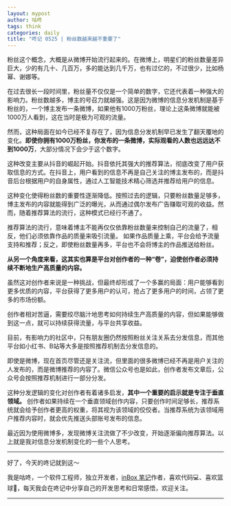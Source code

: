 ```yaml
---
layout: mypost
author: 咕咚
tags: think
categories: daily
title: "咚记 0525 | 粉丝数越来越不重要了"
---
```


粉丝这个概念，大概是从微博开始流行起来的。在微博上，明星们的粉丝数量差异巨大，少的有几十、几百万，多的能达到几千万，也有过亿的，不过很少，比如杨幂、谢娜等。

在过去很长一段时间里，粉丝量不仅仅是一个简单的数字，它还代表着一种强大的影响力。粉丝数越多，博主的号召力就越强。这是因为微博的信息分发机制是基于粉丝的，一个博主发布一条微博，如果他有1000万粉丝，理论上这条微博就能被1000万人看到，这在当时是极为可观的流量。

然而，这种局面在如今已经不复存在了，因为信息分发机制早已发生了翻天覆地的变化。**即使你拥有1000万粉丝，你发布的一条微博，实际观看的人数也远远达不到1000万**，大部分情况下会少于这个数字。

这种改变主要从抖音的崛起开始。抖音依托其强大的推荐算法，彻底改变了用户获取信息的方式。在抖音上，用户看到的信息不再是自己关注的博主发布的，而是抖音后台根据用户的自身属性，通过人工智能技术精心筛选并推荐给用户的信息。

这种变化使得粉丝数的重要性逐渐降低。按照过去的逻辑，只要粉丝数量足够多，博主发布的内容就能得到广泛的曝光，从而通过偶尔发布广告赚取可观的收益。然而，随着推荐算法的流行，这种模式已经行不通了。

推荐算法的流行，意味着博主不能再仅仅依靠粉丝数量来控制自己的流量了，相反，他们必须依靠作品的质量来吸引流量。 如果作品质量上乘，平台会给予流量支持和推荐；反之，即使粉丝数量再多，平台也不会将博主的作品推送给粉丝。

**从另一个角度来看，这其实也算是平台对创作者的一种“卷”，迫使创作者必须持续不断地生产高质量的内容。**

虽然这对创作者来说是一种挑战，但最终却形成了一个多赢的局面：用户能够看到更多优质的内容，平台获得了更多用户的认可，抢占了更多用户的时间，占领了更多的市场份额。

创作者相对苦逼，需要绞尽脑汁地思考如何持续生产高质量的内容，但如果能够做到这一点，就可以持续获得流量，与平台共享收益。

目前，有影响力的社区中，只有朋友圈仍然按照粉丝关注关系去分发信息，而其他平台如小红书、B站等大多是按照推荐机制去分发信息的。

即使是微博，现在首页尽管还是关注流，但里面的很多微博已经不再是用户关注的人发布的，而是微博推荐的内容了。微信公众号也是如此，创作者发布文章后，公众号会按照推荐机制进行一部分分发。

这种分发逻辑的变化对创作者有着诸多启发，**其中一个重要的启示就是专注于垂直领域。** 创作者如果持续在一个垂直领域创作内容，只要创作时间足够长，推荐系统就会给予创作者更高的权重，将其视为该领域的佼佼者。当推荐系统为该领域用户推荐内容时，就会优先推送头部账号发布的信息。

最近因为使用微博多，发现微博关注流做了不少改变，开始逐渐偏向推荐算法。以上就是我对信息分发机制变化的一些个人思考。

---

好了，今天的咚记就到这～

我是咕咚，一个软件工程师，独立开发者，[inBox 笔记](https://mp.weixin.qq.com/s/l-EZl5MsXh-Y4uTbPAy80Q)作者，喜欢代码💻、喜欢篮球🏀，每天我会在咚记中分享自己的开发思考和日常感悟，欢迎关注。

---